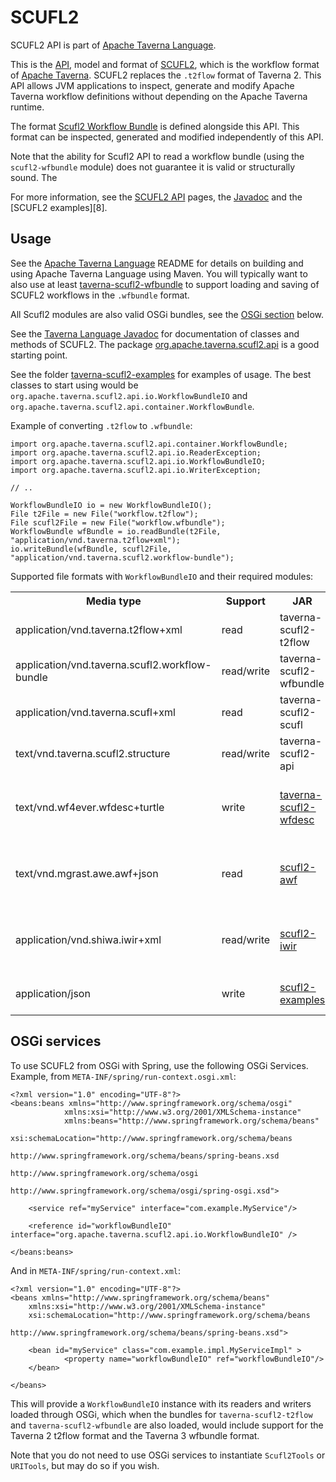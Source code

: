 <!--
   Licensed to the Apache Software Foundation (ASF) under one or more
   contributor license agreements.  See the NOTICE file distributed with
   this work for additional information regarding copyright ownership.
   The ASF licenses this file to You under the Apache License, Version 2.0
   (the "License"); you may not use this file except in compliance with
   the License.  You may obtain a copy of the License at

       http://www.apache.org/licenses/LICENSE-2.0

   Unless required by applicable law or agreed to in writing, software
   distributed under the License is distributed on an "AS IS" BASIS,
   WITHOUT WARRANTIES OR CONDITIONS OF ANY KIND, either express or implied.
   See the License for the specific language governing permissions and
   limitations under the License.
-->
# SCUFL2

SCUFL2 API is part of [Apache Taverna Language]().


This is the [API][9], model and format of [SCUFL2][1], which is the
workflow format of [Apache Taverna](http://taverna.incubator.apache.org/).
SCUFL2 replaces the `.t2flow` format of Taverna 2.
This API allows JVM applications to inspect, generate and modify 
Apache Taverna workflow definitions without depending on the Apache Taverna
runtime.

The format [Scufl2 Workflow Bundle][7] is defined alongside this
API. This format can be inspected, generated and modified independently
of this API.

Note that the ability for Scufl2 API to read a workflow bundle (using
the `scufl2-wfbundle` module) does not guarantee it is valid or
structurally sound. The 

For more information, see the [SCUFL2 API][9] pages, the
[Javadoc][10] and the [SCUFL2 examples][8].





Usage
-----

See the [Apache Taverna Language](../) README for details on building and 
using Apache Taverna Language using Maven.  You will typically want to also use
at least [taverna-scufl2-wfbundle](../taverna-scufl2-wfbundle) to support
loading and saving of SCUFL2 workflows in the `.wfbundle` format.

All Scufl2 modules are also valid OSGi bundles, see the [OSGi
section](#OSGI_services) below.  

See the [Taverna Language Javadoc][10] for documentation of classes and methods
of SCUFL2. The package
[org.apache.taverna.scufl2.api](http://taverna.incubator.apache.org/javadoc/taverna-language/org/apache/taverna/scufl2/api/package-summary.html)
is a good starting point.

See the folder [taverna-scufl2-examples](../taverna-scufl2-examples/) 
for examples of usage. The best classes to start using would be
`org.apache.taverna.scufl2.api.io.WorkflowBundleIO` and
`org.apache.taverna.scufl2.api.container.WorkflowBundle`.

Example of converting `.t2flow` to `.wfbundle`:

    import org.apache.taverna.scufl2.api.container.WorkflowBundle;
    import org.apache.taverna.scufl2.api.io.ReaderException;
    import org.apache.taverna.scufl2.api.io.WorkflowBundleIO;
    import org.apache.taverna.scufl2.api.io.WriterException;

    // ..
    
    WorkflowBundleIO io = new WorkflowBundleIO();
    File t2File = new File("workflow.t2flow");
    File scufl2File = new File("workflow.wfbundle");
    WorkflowBundle wfBundle = io.readBundle(t2File, "application/vnd.taverna.t2flow+xml");
    io.writeBundle(wfBundle, scufl2File, "application/vnd.taverna.scufl2.workflow-bundle");

Supported file formats with `WorkflowBundleIO` and their required modules:

<table>
    <tr><th>Media type</th>  <th>Support</th> <th>JAR</th> <th>Description</th> </tr>
    <tr><td>application/vnd.taverna.t2flow+xml</td><td>read</td><td>taverna-scufl2-t2flow</td><td>Taverna 2 t2flow</td></tr>
    <tr><td>application/vnd.taverna.scufl2.workflow-bundle</td><td>read/write</td><td>taverna-scufl2-wfbundle</td><td>Taverna 3 workflow bundle</td></tr>
    <tr><td>application/vnd.taverna.scufl+xml</td><td>read</td><td>taverna-scufl2-scufl</td><td>Taverna 1 SCUFL (experimental)</td></tr>
    <tr><td>text/vnd.taverna.scufl2.structure</td><td>read/write</td><td>taverna-scufl2-api</td><td>Textual format for testing/debugging</td></tr>
    <tr><td>text/vnd.wf4ever.wfdesc+turtle</td><td>write</td><td><a href="https://github.com/wf4ever/scufl2-wfdesc">taverna-scufl2-wfdesc</a></td><td>Abstract workflow structure in <a href="http://www.w3.org/TR/turtle/">RDF Turtle</a> according to the <a href="http://purl.org/wf4ever/model#wfdesc">Wf4Ever wfdesc ontology</a></td></tr>
    <tr><td>text/vnd.mgrast.awe.awf+json</td><td>read</td><td><a href="https://github.com/stain/scufl2-awf">scufl2-awf</a></td> <td>Workflow definition of the MG-RAST <a href="https://github.com/MG-RAST/AWE">AWE</a> workflow engine. (experimental)</td></tr>
    <tr><td>application/vnd.shiwa.iwir+xml</td><td>read/write</td> <td><a href="https://github.com/stain/scufl2-iwir/">scufl2-iwir</a></td> <td><a href="http://www.shiwa-workflow.eu/">SHIWA</a>'s <a href="https://www.shiwa-workflow.eu/documents/10753/55350/IWIR+v1.1+Specification">IWIR</a> interoperabile workflow language (experimental)</td></tr>
    <tr><td>application/json</td> <td>write</td> <td><a href="https://github.com/myGrid/scufl2-examples">scufl2-examples</a></td> <td>Abstract workflow as JSON (experimental)</td></tr>
</table>


OSGi services
-------------
To use SCUFL2 from OSGi with Spring, use the following OSGi Services. Example,
from `META-INF/spring/run-context.osgi.xml`:

    <?xml version="1.0" encoding="UTF-8"?>
    <beans:beans xmlns="http://www.springframework.org/schema/osgi"
                xmlns:xsi="http://www.w3.org/2001/XMLSchema-instance"
                xmlns:beans="http://www.springframework.org/schema/beans"
                xsi:schemaLocation="http://www.springframework.org/schema/beans
                                    http://www.springframework.org/schema/beans/spring-beans.xsd
                                    http://www.springframework.org/schema/osgi
                                    http://www.springframework.org/schema/osgi/spring-osgi.xsd">

        <service ref="myService" interface="com.example.MyService"/>

        <reference id="workflowBundleIO" interface="org.apache.taverna.scufl2.api.io.WorkflowBundleIO" />

    </beans:beans>

And in `META-INF/spring/run-context.xml`:

    <?xml version="1.0" encoding="UTF-8"?>
    <beans xmlns="http://www.springframework.org/schema/beans"
        xmlns:xsi="http://www.w3.org/2001/XMLSchema-instance"
        xsi:schemaLocation="http://www.springframework.org/schema/beans
                            http://www.springframework.org/schema/beans/spring-beans.xsd">

        <bean id="myService" class="com.example.impl.MyServiceImpl" >
                <property name="workflowBundleIO" ref="workflowBundleIO"/>
        </bean>

    </beans>

This will provide a `WorkflowBundleIO` instance with its readers and
writers loaded through OSGi, which when the bundles for `taverna-scufl2-t2flow`
and `taverna-scufl2-wfbundle` are also loaded, would include support for the
Taverna 2 t2flow format and the Taverna 3 wfbundle format.

Note that you do not need to use OSGi services to instantiate
`Scufl2Tools` or `URITools`, but may do so if you wish.




[1]: http://www.mygrid.org.uk/dev/wiki/display/developer/SCUFL2
[3]: http://www.mygrid.org.uk/dev/wiki/display/story/Dataflow+serialization
[4]: http://www.mygrid.org.uk/dev/wiki/display/developer/SCUFL2+use+cases
[7]: http://www.mygrid.org.uk/dev/wiki/display/developer/Taverna+Workflow+Bundle
[9]: http://www.mygrid.org.uk/dev/wiki/display/developer/SCUFL2+API
[10]: http://taverna.incubator.apache.org/javadoc/taverna-language/

